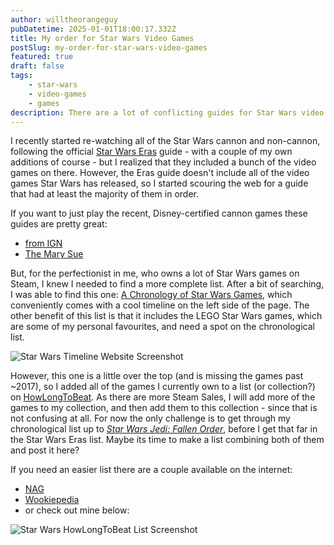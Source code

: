 ```yaml
---
author: willtheorangeguy
pubDatetime: 2025-01-01T18:00:17.332Z
title: My order for Star Wars Video Games
postSlug: my-order-for-star-wars-video-games
featured: true
draft: false
tags:
    - star-wars
    - video-games
    - games
description: There are a lot of conflicting guides for Star Wars video games - so here's mine.
---
```


I recently started re-watching all of the Star Wars cannon and non-cannon, following the official [Star Wars Eras](https://www.starwars.com/eras) guide - with a couple of my own additions of course - but I realized that they included a bunch of the video games on there. However, the Eras guide doesn't include all of the video games Star Wars has released, so I started scouring the web for a guide that had at least the majority of them in order.

If you want to just play the recent, Disney-certified cannon games these guides are pretty great:

-   [from IGN](https://www.ign.com/articles/star-wars-games-in-order-canon-timeline)
-   [The Mary Sue](https://www.themarysue.com/how-to-play-every-star-wars-game-in-order/)

But, for the perfectionist in me, who owns a lot of Star Wars games on Steam, I knew I needed to find a more complete list. After a bit of searching, I was able to find this one: [A Chronology of Star Wars Games](https://cheesetalks.net/star-wars-games/), which conveniently comes with a cool timeline on the left side of the page. The other benefit of this list is that it includes the LEGO Star Wars games, which are some of my personal favourites, and need a spot on the chronological list.

![Star Wars Timeline Website Screenshot](/assets/imgs/blog/sw-timeline.jpg)

However, this one is a little over the top (and is missing the games past ~2017), so I added all of the games I currently own to a list (or collection?) on [HowLongToBeat](https://howlongtobeat.com/user/lcskid/lists/60182/Star-Wars-Cronologically). As there are more Steam Sales, I will add more of the games to my collection, and then add them to this collection - since that is not confusing at all. For now the only challenge is to get through my chronological list up to _[Star Wars Jedi: Fallen Order](https://howlongtobeat.com/user/lcskid/lists/60182/Star-Wars-Cronologically#:~:text=star%20wars%20jedi%3A%20fallen%20order)_, before I get that far in the Star Wars Eras list. Maybe its time to make a list combining both of them and post it here?

If you need an easier list there are a couple available on the internet:

-   [NAG](https://www.nag.co.za/2023/05/04/how-to-play-every-significant-star-wars-game-in-chronological-order/)
-   [Wookiepedia](https://starwars.fandom.com/wiki/Timeline_of_canon_video_games)
-   or check out mine below:

![Star Wars HowLongToBeat List Screenshot](/assets/imgs/blog/sw-howlongtobeat.jpeg)

